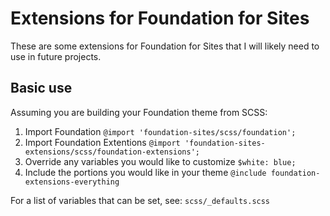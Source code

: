 # Extensions for Foundation for Sites

These are some extensions for Foundation for Sites that I will likely need to use in future projects.

## Basic use

Assuming you are building your Foundation theme from SCSS:

1. Import Foundation
  `@import 'foundation-sites/scss/foundation';`
2. Import Foundation Extentions
  `@import 'foundation-sites-extensions/scss/foundation-extensions';`
3. Override any variables you would like to customize
  `$white: blue;`
4. Include the portions you would like in your theme
  `@include foundation-extensions-everything`

For a list of variables that can be set, see: `scss/_defaults.scss`